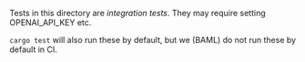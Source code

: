 Tests in this directory are _integration tests_. They may require setting OPENAI_API_KEY etc.

`cargo test` will also run these by default, but we (BAML) do not run these by default in CI.